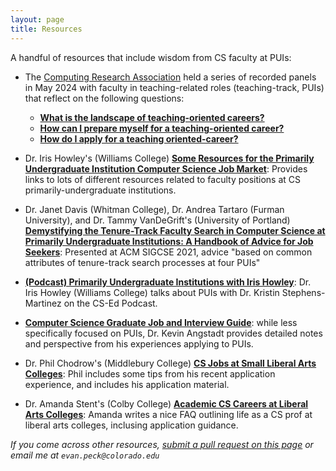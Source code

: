 ```yaml
---
layout: page
title: Resources
---
```

<link rel="stylesheet" href="cspui.css">

A handful of resources that include wisdom from CS faculty at PUIs:

- The [Computing Research Association](https://cra.org/crae/) held a series of recorded panels in May 2024 with faculty in teaching-related roles (teaching-track, PUIs) that reflect on the following questions:
  - [**What is the landscape of teaching-oriented careers?**](https://www.youtube.com/watch?v=YnzxidGoRfY)
  - [**How can I prepare myself for a teaching-oriented career?**](https://www.youtube.com/watch?v=yaO1zh385lI)
  - [**How do I apply for a teaching oriented-career?**](https://www.youtube.com/watch?v=MhoPv4Ac3B8)


- Dr. Iris Howley's (Williams College) [**Some Resources for the Primarily Undergraduate Institution Computer Science Job Market**](https://docs.google.com/document/d/1JGyp7_NJKDAjCpsm8Z5_lty0P76jk3bhPPMdQJaF0nw/edit?usp=sharing): Provides links to lots of different resources related to faculty positions at CS primarily-undergraduate institutions. 

- Dr. Janet Davis (Whitman College), Dr. Andrea Tartaro (Furman University), and Dr. Tammy VanDeGrift's (University of Portland) [**Demystifying the Tenure-Track Faculty Search in Computer Science at Primarily Undergraduate Institutions: A Handbook of Advice for Job Seekers**](https://dl.acm.org/doi/10.1145/3408877.3432512): Presented at ACM SIGCSE 2021, advice "based on common attributes of tenure-track search processes at four PUIs"

- [**(Podcast) Primarily Undergraduate Institutions with Iris Howley**](https://csedpodcast.org/blog/s3ep10_primarily_undergraduate_institutions/): Dr. Iris Howley (Williams College) talks about PUIs with Dr. Kristin Stephens-Martinez on the CS-Ed Podcast.

- [**Computer Science Graduate Job and Interview Guide**](https://csguides.github.io/grad-job-guide/): while less specifically focused on PUIs, Dr. Kevin Angstadt provides detailed notes and perspective from his experiences applying to PUIs. 

- Dr. Phil Chodrow's (Middlebury College) [**CS Jobs at Small Liberal Arts Colleges**](https://www.philchodrow.prof/job_app.html): Phil includes some tips from his recent application experience, and includes his application material. 

- Dr. Amanda Stent's (Colby College) [**Academic CS Careers at Liberal Arts Colleges**](https://medium.com/@ajstent/academic-cs-careers-at-liberal-arts-colleges-917b0d3e82ab): Amanda writes a nice FAQ outlining life as a CS prof at liberal arts colleges, inclusing application guidance.  


_If you come across other resources, [submit a pull request on this page](https://github.com/cs-pui/cs-pui.github.io/blob/master/resources.md) or email me at `evan.peck@colorado.edu`_

